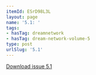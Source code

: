 ```yaml
---
itemId: ESrD98L3L
layout: page
name: '5.1: '
tags:
- hasTag: dreamnetwork
- hasTag: dream-network-volume-5
type: post
urlSlug: '5.1'
---
```

<a href="files/pdfs/Volume_5/5.1-Dream-Network-Bulletin_Volume-5-Number-1.pdf" download="">Download issue 5.1</a>